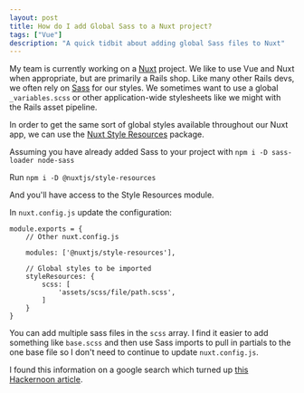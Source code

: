 ```yaml
---
layout: post
title: How do I add Global Sass to a Nuxt project? 
tags: ["Vue"]
description: "A quick tidbit about adding global Sass files to Nuxt"
---
```


My team is currently working on a [Nuxt](https://nuxtjs.org/) project. We like to use Vue and Nuxt when appropriate, but are primarily a Rails shop. Like many other Rails devs, we often rely on [Sass](https://sass-lang.com/) for our styles. We sometimes want to use a global `_variables.scss` or other application-wide stylesheets like we might with the Rails asset pipeline. 

In order to get the same sort of global styles available throughout our Nuxt app, we can use the [Nuxt Style Resources](https://www.npmjs.com/package/@nuxtjs/style-resources) package. 

Assuming you have already added Sass to your project with `npm i -D sass-loader node-sass`

Run `npm i -D @nuxtjs/style-resources`

And you'll have access to the Style Resources module. 

In `nuxt.config.js` update the configuration: 

```
module.exports = {
    // Other nuxt.config.js
    
    modules: ['@nuxtjs/style-resources'],

    // Global styles to be imported
    styleResources: {
        scss: [
            'assets/scss/file/path.scss',
        ]
    }
}
```

You can add multiple sass files in the `scss` array. I find it easier to add something like `base.scss` and then use Sass imports to pull in partials to the one base file so I don't need to continue to update `nuxt.config.js`.

I found this information on a google search which turned up [this Hackernoon article](https://hackernoon.com/how-i-use-scss-variables-mixins-functions-globally-in-nuxt-js-projects-while-compiling-css-utilit-58bb6ff30438).